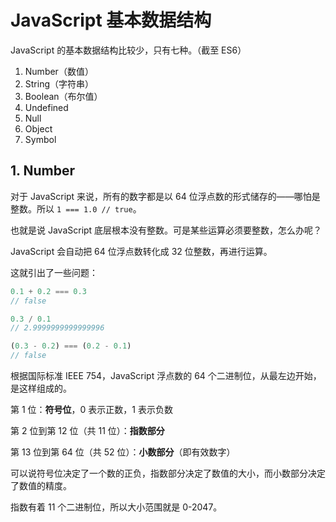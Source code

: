 # JavaScript 基本数据结构

JavaScript 的基本数据结构比较少，只有七种。（截至 ES6）

1. Number（数值）
2. String（字符串）
3. Boolean（布尔值）
4. Undefined
5. Null
6. Object
7. Symbol

## 1. Number

对于 JavaScript 来说，所有的数字都是以 64 位浮点数的形式储存的——哪怕是整数。所以 `1 === 1.0 // true`。

也就是说 JavaScript 底层根本没有整数。可是某些运算必须要整数，怎么办呢？

JavaScript 会自动把 64 位浮点数转化成 32 位整数，再进行运算。

这就引出了一些问题：

```JavaScript
0.1 + 0.2 === 0.3
// false

0.3 / 0.1
// 2.9999999999999996

(0.3 - 0.2) === (0.2 - 0.1)
// false
```

根据国际标准 IEEE 754，JavaScript 浮点数的 64 个二进制位，从最左边开始，是这样组成的。

第 1 位：**符号位**，0 表示正数，1 表示负数

第 2 位到第 12 位（共 11 位）：**指数部分**

第 13 位到第 64 位（共 52 位）：**小数部分**（即有效数字）

可以说符号位决定了一个数的正负，指数部分决定了数值的大小，而小数部分决定了数值的精度。

指数有着 11 个二进制位，所以大小范围就是 0-2047。
